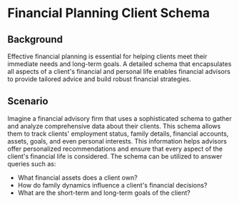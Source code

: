# Financial Planning Client Schema

## Background

Effective financial planning is essential for helping clients meet their immediate needs and long-term goals. A detailed schema that encapsulates all aspects of a client's financial and personal life enables financial advisors to provide tailored advice and build robust financial strategies.

## Scenario

Imagine a financial advisory firm that uses a sophisticated schema to gather and analyze comprehensive data about their clients. This schema allows them to track clients' employment status, family details, financial accounts, assets, goals, and even personal interests. This information helps advisors offer personalized recommendations and ensure that every aspect of the client's financial life is considered. The schema can be utilized to answer queries such as:

- What financial assets does a client own?
- How do family dynamics influence a client's financial decisions?
- What are the short-term and long-term goals of the client?
